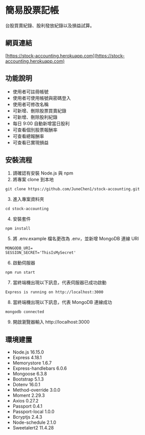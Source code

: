 # 簡易股票記帳
台股買賣紀錄、股利發放紀錄以及損益試算。
## 網頁連結
[https://stock-accounting.herokuapp.com](https://stock-accounting.herokuapp.com)
## 功能說明
+ 使用者可註冊帳號
+ 使用者可使用帳號與密碼登入
+ 使用者可修改名稱
+ 可新增、刪除股票買賣紀錄
+ 可新增、刪除股利紀錄
+ 每日 9:00 自動新增當日股利
+ 可查看個別股票報酬率
+ 可查看總報酬率
+ 可查看已實現損益
## 安裝流程
1. 請確認有安裝 Node.js 與 npm
2. 將專案 clone 到本地
```
git clone https://github.com/JuneChen1/stock-accounting.git
```
3. 進入專案資料夾
```
cd stock-accounting
```
4. 安裝套件
```
npm install
```
5. 將 .env.example 檔名更改為 .env，並新增 MongoDB 連線 URI
```
MONGODB_URI=
SESSION_SECRET='ThisIsMySecret'
```
6. 啟動伺服器
```
npm run start
```
7. 當終端機出現以下訊息，代表伺服器已成功啟動
```
Express is running on http://localhost:3000
```
8. 當終端機出現以下訊息，代表 MongoDB 連線成功
```
mongodb connected
```
9. 開啟瀏覽器輸入 http://localhost:3000
## 環境建置
+ Node.js 16.15.0
+ Express 4.18.1
+ Memorystore 1.6.7
+ Express-handlebars 6.0.6
+ Mongoose 6.3.8
+ Bootstrap 5.1.3
+ Dotenv 16.0.1
+ Method-override 3.0.0
+ Moment 2.29.3
+ Axios 0.27.2
+ Passport 0.4.1
+ Passport-local 1.0.0
+ Bcryptjs 2.4.3
+ Node-schedule 2.1.0
+ Sweetalert2 11.4.28
